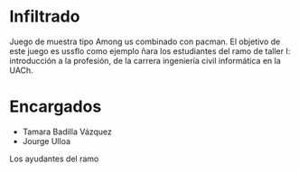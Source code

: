 # Infiltrado

Juego de muestra tipo Among us combinado con pacman. El objetivo de este juego es ussflo como ejemplo ñara los estudiantes del ramo de taller I: introducción a la profesión, de la carrera ingeniería civil informática en la UACh. 

# Encargados

- Tamara Badilla Vázquez 
- Jourge Ulloa

Los ayudantes del ramo
